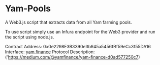 # Yam-Pools
A Web3.js script that extracts data from all Yam farming pools.

To use script simply use an Infura endpoint for the Web3 provider and run the script using node.js.


Contract Address: 0x0e2298E3B3390e3b945a5456fBf59eCc3f55DA16
Interface: [yam.finance]('https://yam.finance/farms)
Protocol Description: ('https://medium.com/@yamfinance/yam-finance-d0ad577250c7)
